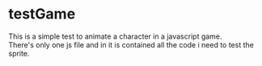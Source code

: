 # testGame

This is a simple test to animate a character in a javascript game.<br>
There's only one js file and in it is contained all the code i need to test the sprite.
